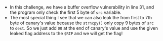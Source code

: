 - In this challenge, we have a buffer overflow vulnerability in line 31, and the program only check the first 5 byte of `src` variable.
- The most special thing I see that we can also leak the from first to 7th byte of canary's value because the `strncpy()` only copy 9 bytes of `src` to `dest`. So we just add `00` at the end of canary's value and use the given leaked flag address to the `$RIP` and we will get the flag!